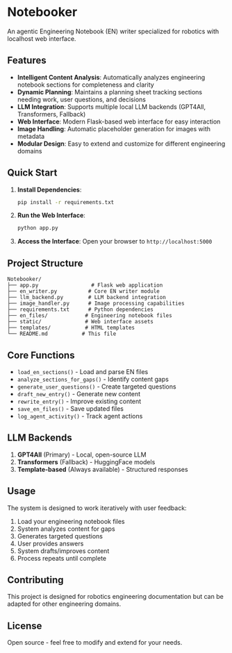 # Notebooker

An agentic Engineering Notebook (EN) writer specialized for robotics with localhost web interface.

## Features

- **Intelligent Content Analysis**: Automatically analyzes engineering notebook sections for completeness and clarity
- **Dynamic Planning**: Maintains a planning sheet tracking sections needing work, user questions, and decisions
- **LLM Integration**: Supports multiple local LLM backends (GPT4All, Transformers, Fallback)
- **Web Interface**: Modern Flask-based web interface for easy interaction
- **Image Handling**: Automatic placeholder generation for images with metadata
- **Modular Design**: Easy to extend and customize for different engineering domains

## Quick Start

1. **Install Dependencies**:
   ```bash
   pip install -r requirements.txt
   ```

2. **Run the Web Interface**:
   ```bash
   python app.py
   ```

3. **Access the Interface**:
   Open your browser to `http://localhost:5000`

## Project Structure

```
Notebooker/
├── app.py                 # Flask web application
├── en_writer.py          # Core EN writer module
├── llm_backend.py        # LLM backend integration
├── image_handler.py      # Image processing capabilities
├── requirements.txt      # Python dependencies
├── en_files/            # Engineering notebook files
├── static/              # Web interface assets
├── templates/           # HTML templates
└── README.md           # This file
```

## Core Functions

- `load_en_sections()` - Load and parse EN files
- `analyze_sections_for_gaps()` - Identify content gaps
- `generate_user_questions()` - Create targeted questions
- `draft_new_entry()` - Generate new content
- `rewrite_entry()` - Improve existing content
- `save_en_files()` - Save updated files
- `log_agent_activity()` - Track agent actions

## LLM Backends

1. **GPT4All** (Primary) - Local, open-source LLM
2. **Transformers** (Fallback) - HuggingFace models
3. **Template-based** (Always available) - Structured responses

## Usage

The system is designed to work iteratively with user feedback:

1. Load your engineering notebook files
2. System analyzes content for gaps
3. Generates targeted questions
4. User provides answers
5. System drafts/improves content
6. Process repeats until complete

## Contributing

This project is designed for robotics engineering documentation but can be adapted for other engineering domains.

## License

Open source - feel free to modify and extend for your needs.
